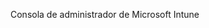 <Token xmlns:xlink="http://www.w3.org/1999/xlink">Consola de administrador de Microsoft Intune</Token>

<!--HONumber=May16_HO1-->



